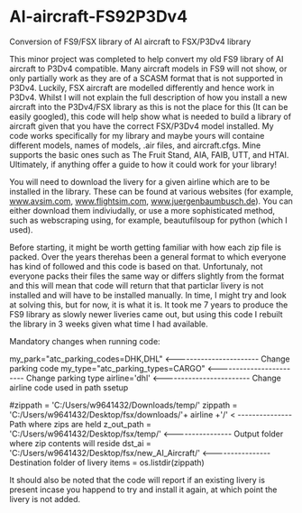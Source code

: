 # AI-aircraft-FS92P3Dv4
Conversion of FS9/FSX library of AI aircraft to FSX/P3Dv4 library

This minor project was completed to help convert my old FS9 library of AI aircraft to P3Dv4 compatible. Many aircraft models in FS9 will not show, or only partially work as they are of a SCASM format that is not supported in P3Dv4. Luckily, FSX aircraft are modelled differently and hence work in P3Dv4. Whilst I will not explain the full description of how you install a new aircraft into the P3Dv4/FSX library as this is not the place for this (It can be easily googled), this code will help show what is needed to build a library of aircraft given that you have the correct FSX/P3Dv4 model installed. My code works specifically for my library and maybe yours will containe different models, names of models, .air files, and aircraft.cfgs. Mine supports the basic ones such as The Fruit Stand, AIA, FAIB, UTT, and HTAI. Ultimately, if anything offer a guide to how it could work for your library!

You will need to download the livery for a given airline which are to be installed in the library. These can be found at various websites (for example, www.avsim.com, www.flightsim.com, www.juergenbaumbusch.de). You can either download them indiviudally, or use a more sophisticated method, such as webscraping using, for example, beautufilsoup for python (which I used).

Before starting, it might be worth getting familiar with how each zip file is packed. Over the years therehas been a general format to which everyone has kind of followed and this code is based on that. Unfortunaly, not everyone packs their files the same way or differs slightly from the format and this will mean that code will return that that particlar livery is not installed and will have to be installed manually. In time, I might try and look at solving this, but for now, it is what it is. It took me 7 years to produce the FS9 library as slowly newer liveries came out, but using this code I rebuilt the library in 3 weeks given what time I had available.

Mandatory changes when running code:

my_park="atc_parking_codes=DHK,DHL" <----------------------- Change parking code
my_type="atc_parking_types=CARGO"   <------------------------ Change parking type
airline='dhl'                       <------------------------ Change airline code used in path ssetup

#zippath = 'C:/Users/w9641432/Downloads/temp/'
zippath = 'C:/Users/w9641432/Desktop/fsx/downloads/'+ airline +'/' < --------------- Path where zips are held
z_out_path = 'C:/Users/w9641432/Desktop/fsx/temp/'                 <---------------- Output folder where zip contents will reside
dst_ai = 'C:/Users/w9641432/Desktop/fsx/new_AI_Aircraft/'          <---------------- Destination folder of livery
items = os.listdir(zippath)

It should also be noted that the code will report if an existing livery is present incase you happend to try and install it again, at which point the livery is not added. 

